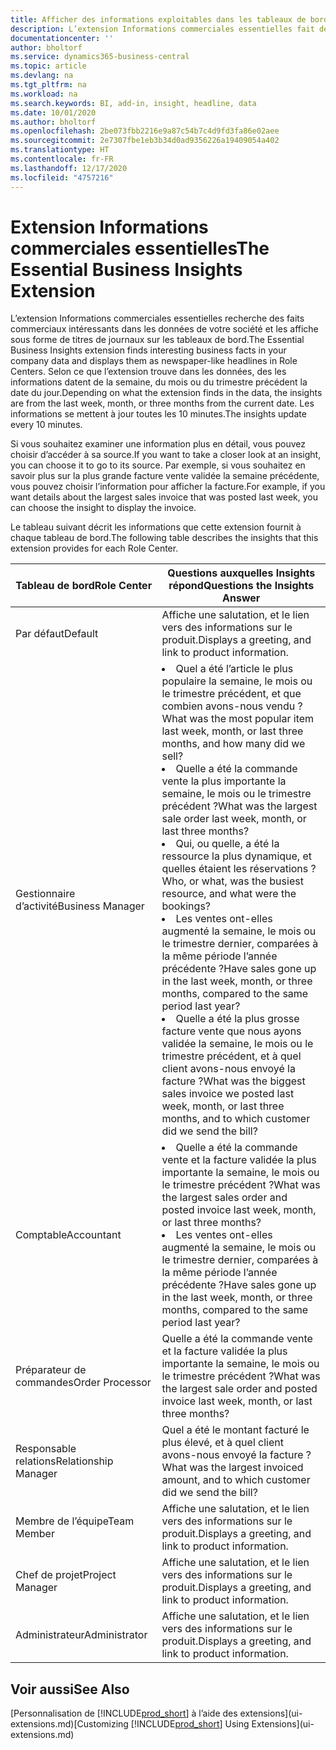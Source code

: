 ```yaml
---
title: Afficher des informations exploitables dans les tableaux de bord | Microsoft Docs
description: L’extension Informations commerciales essentielles fait défiler une série d’informations commerciales sur les tableaux de bord.
documentationcenter: ''
author: bholtorf
ms.service: dynamics365-business-central
ms.topic: article
ms.devlang: na
ms.tgt_pltfrm: na
ms.workload: na
ms.search.keywords: BI, add-in, insight, headline, data
ms.date: 10/01/2020
ms.author: bholtorf
ms.openlocfilehash: 2be073fbb2216e9a87c54b7c4d9fd3fa86e02aee
ms.sourcegitcommit: 2e7307fbe1eb3b34d0ad9356226a19409054a402
ms.translationtype: HT
ms.contentlocale: fr-FR
ms.lasthandoff: 12/17/2020
ms.locfileid: "4757216"
---
```

# <a name="the-essential-business-insights-extension"></a><span data-ttu-id="69dbd-103">Extension Informations commerciales essentielles</span><span class="sxs-lookup"><span data-stu-id="69dbd-103">The Essential Business Insights Extension</span></span>
<span data-ttu-id="69dbd-104">L’extension Informations commerciales essentielles recherche des faits commerciaux intéressants dans les données de votre société et les affiche sous forme de titres de journaux sur les tableaux de bord.</span><span class="sxs-lookup"><span data-stu-id="69dbd-104">The Essential Business Insights extension finds interesting business facts in your company data and displays them as newspaper-like headlines in Role Centers.</span></span> <span data-ttu-id="69dbd-105">Selon ce que l’extension trouve dans les données, des les informations datent de la semaine, du mois ou du trimestre précédent la date du jour.</span><span class="sxs-lookup"><span data-stu-id="69dbd-105">Depending on what the extension finds in the data, the insights are from the last week, month, or three months from the current date.</span></span> <span data-ttu-id="69dbd-106">Les informations se mettent à jour toutes les 10 minutes.</span><span class="sxs-lookup"><span data-stu-id="69dbd-106">The insights update every 10 minutes.</span></span>  

<span data-ttu-id="69dbd-107">Si vous souhaitez examiner une information plus en détail, vous pouvez choisir d’accéder à sa source.</span><span class="sxs-lookup"><span data-stu-id="69dbd-107">If you want to take a closer look at an insight, you can choose it to go to its source.</span></span> <span data-ttu-id="69dbd-108">Par exemple, si vous souhaitez en savoir plus sur la plus grande facture vente validée la semaine précédente, vous pouvez choisir l’information pour afficher la facture.</span><span class="sxs-lookup"><span data-stu-id="69dbd-108">For example, if you want details about the largest sales invoice that was posted last week, you can choose the insight to display the invoice.</span></span>

<span data-ttu-id="69dbd-109">Le tableau suivant décrit les informations que cette extension fournit à chaque tableau de bord.</span><span class="sxs-lookup"><span data-stu-id="69dbd-109">The following table describes the insights that this extension provides for each Role Center.</span></span>

|<span data-ttu-id="69dbd-110">Tableau de bord</span><span class="sxs-lookup"><span data-stu-id="69dbd-110">Role Center</span></span>|<span data-ttu-id="69dbd-111">Questions auxquelles Insights répond</span><span class="sxs-lookup"><span data-stu-id="69dbd-111">Questions the Insights Answer</span></span>|
|----|-----|
|<span data-ttu-id="69dbd-112">Par défaut</span><span class="sxs-lookup"><span data-stu-id="69dbd-112">Default</span></span>|<span data-ttu-id="69dbd-113">Affiche une salutation, et le lien vers des informations sur le produit.</span><span class="sxs-lookup"><span data-stu-id="69dbd-113">Displays a greeting, and link to product information.</span></span>|
|<span data-ttu-id="69dbd-114">Gestionnaire d’activité</span><span class="sxs-lookup"><span data-stu-id="69dbd-114">Business Manager</span></span>|<li> <span data-ttu-id="69dbd-115">Quel a été l’article le plus populaire la semaine, le mois ou le trimestre précédent, et que combien avons-nous vendu ?</span><span class="sxs-lookup"><span data-stu-id="69dbd-115">What was the most popular item last week, month, or last three months, and how many did we sell?</span></span><br><li> <span data-ttu-id="69dbd-116">Quelle a été la commande vente la plus importante la semaine, le mois ou le trimestre précédent ?</span><span class="sxs-lookup"><span data-stu-id="69dbd-116">What was the largest sale order last week, month, or last three months?</span></span><br><li> <span data-ttu-id="69dbd-117">Qui, ou quelle, a été la ressource la plus dynamique, et quelles étaient les réservations ?</span><span class="sxs-lookup"><span data-stu-id="69dbd-117">Who, or what, was the busiest resource, and what were the bookings?</span></span><br><li> <span data-ttu-id="69dbd-118">Les ventes ont-elles augmenté la semaine, le mois ou le trimestre dernier, comparées à la même période l’année précédente ?</span><span class="sxs-lookup"><span data-stu-id="69dbd-118">Have sales gone up in the last week, month, or three months, compared to the same period last year?</span></span><br><li> <span data-ttu-id="69dbd-119">Quelle a été la plus grosse facture vente que nous ayons validée la semaine, le mois ou le trimestre précédent, et à quel client avons-nous envoyé la facture ?</span><span class="sxs-lookup"><span data-stu-id="69dbd-119">What was the biggest sales invoice we posted last week, month, or last three months, and to which customer did we send the bill?</span></span></li> |
|<span data-ttu-id="69dbd-120">Comptable</span><span class="sxs-lookup"><span data-stu-id="69dbd-120">Accountant</span></span>|<li> <span data-ttu-id="69dbd-121">Quelle a été la commande vente et la facture validée la plus importante la semaine, le mois ou le trimestre précédent ?</span><span class="sxs-lookup"><span data-stu-id="69dbd-121">What was the largest sales order and posted invoice last week, month, or last three months?</span></span><br><li> <span data-ttu-id="69dbd-122">Les ventes ont-elles augmenté la semaine, le mois ou le trimestre dernier, comparées à la même période l’année précédente ?</span><span class="sxs-lookup"><span data-stu-id="69dbd-122">Have sales gone up in the last week, month, or three months, compared to the same period last year?</span></span> |
|<span data-ttu-id="69dbd-123">Préparateur de commandes</span><span class="sxs-lookup"><span data-stu-id="69dbd-123">Order Processor</span></span>| <span data-ttu-id="69dbd-124">Quelle a été la commande vente et la facture validée la plus importante la semaine, le mois ou le trimestre précédent ?</span><span class="sxs-lookup"><span data-stu-id="69dbd-124">What was the largest sale order and posted invoice last week, month, or last three months?</span></span>|
|<span data-ttu-id="69dbd-125">Responsable relations</span><span class="sxs-lookup"><span data-stu-id="69dbd-125">Relationship Manager</span></span>| <span data-ttu-id="69dbd-126">Quel a été le montant facturé le plus élevé, et à quel client avons-nous envoyé la facture ?</span><span class="sxs-lookup"><span data-stu-id="69dbd-126">What was the largest invoiced amount, and to which customer did we send the bill?</span></span>|
|<span data-ttu-id="69dbd-127">Membre de l’équipe</span><span class="sxs-lookup"><span data-stu-id="69dbd-127">Team Member</span></span>| <span data-ttu-id="69dbd-128">Affiche une salutation, et le lien vers des informations sur le produit.</span><span class="sxs-lookup"><span data-stu-id="69dbd-128">Displays a greeting, and link to product information.</span></span>|
|<span data-ttu-id="69dbd-129">Chef de projet</span><span class="sxs-lookup"><span data-stu-id="69dbd-129">Project Manager</span></span>| <span data-ttu-id="69dbd-130">Affiche une salutation, et le lien vers des informations sur le produit.</span><span class="sxs-lookup"><span data-stu-id="69dbd-130">Displays a greeting, and link to product information.</span></span>|
|<span data-ttu-id="69dbd-131">Administrateur</span><span class="sxs-lookup"><span data-stu-id="69dbd-131">Administrator</span></span>| <span data-ttu-id="69dbd-132">Affiche une salutation, et le lien vers des informations sur le produit.</span><span class="sxs-lookup"><span data-stu-id="69dbd-132">Displays a greeting, and link to product information.</span></span>|

## <a name="see-also"></a><span data-ttu-id="69dbd-133">Voir aussi</span><span class="sxs-lookup"><span data-stu-id="69dbd-133">See Also</span></span>
<span data-ttu-id="69dbd-134">[Personnalisation de [!INCLUDE[prod_short](includes/prod_short.md)] à l’aide des extensions](ui-extensions.md)</span><span class="sxs-lookup"><span data-stu-id="69dbd-134">[Customizing [!INCLUDE[prod_short](includes/prod_short.md)] Using Extensions](ui-extensions.md)</span></span>
